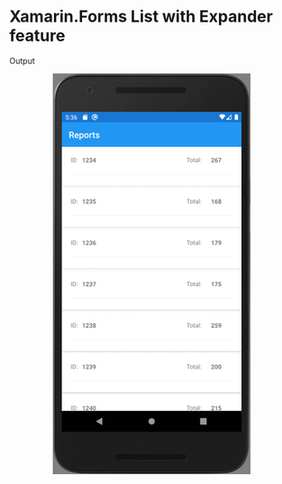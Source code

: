 # Xamarin.Forms List with Expander feature
Output
<p align="center">
    <img src="Images/Xamarin_Forms_list_expander.gif" alt="Xamarin Forms list expander"/>
</p>